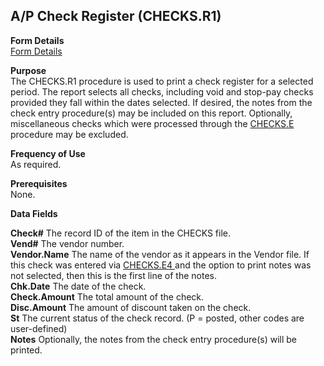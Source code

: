 ##  A/P Check Register (CHECKS.R1)

<PageHeader />

**Form Details**  
[ Form Details ](CHECKS-R1-1/README.md)   

**Purpose**  
The CHECKS.R1 procedure is used to print a check register for a selected period. The report selects all checks, including void and stop-pay checks provided they fall within the dates selected. If desired, the notes from the check entry procedure(s) may be included on this report. Optionally, miscellaneous checks which were processed through the [ CHECKS.E ](../../AP-ENTRY/CHECKS-E/README.md) procedure may be excluded. 

**Frequency of Use**  
As required.

**Prerequisites**  
None.

**Data Fields**

**Check#** The record ID of the item in the CHECKS file.  
**Vend#** The vendor number.  
**Vendor.Name** The name of the vendor as it appears in the Vendor file. If this check was entered via [ CHECKS.E4 ](../../../../rover/AP-OVERVIEW/AP-ENTRY/CHECKS-E4/README.md) and the option to print notes was not selected, then this is the first line of the notes.   
**Chk.Date** The date of the check.  
**Check.Amount** The total amount of the check.  
**Disc.Amount** The amount of discount taken on the check.  
**St** The current status of the check record. (P = posted, other codes are
user-defined)  
**Notes** Optionally, the notes from the check entry procedure(s) will be
printed.  
  
<badge text= "Version 8.10.57" vertical="middle" />

<PageFooter />